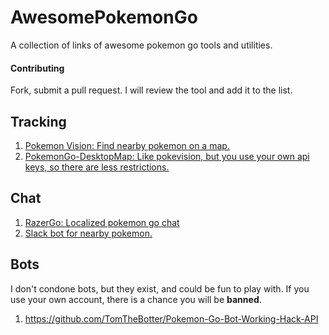 # AwesomePokemonGo
A collection of links of awesome pokemon go tools and utilities.

#### Contributing
Fork, submit a pull request. I will review the tool and add it to the list.

## Tracking
1. [Pokemon Vision: Find nearby pokemon on a map.](https://pokevision.com/)
2. [PokemonGo-DesktopMap: Like pokevision, but you use your own api keys, so there are less restrictions.](https://github.com/mchristopher/PokemonGo-DesktopMap)


## Chat
1. [RazerGo: Localized pokemon go chat](https://go.razerzone.com/)
2. [Slack bot for nearby pokemon.](https://github.com/timwah/pokeslack)

## Bots
I don't condone bots, but they exist, and could be fun to play with. If you use your own account, there is a chance you will be **banned**.

1. https://github.com/TomTheBotter/Pokemon-Go-Bot-Working-Hack-API
